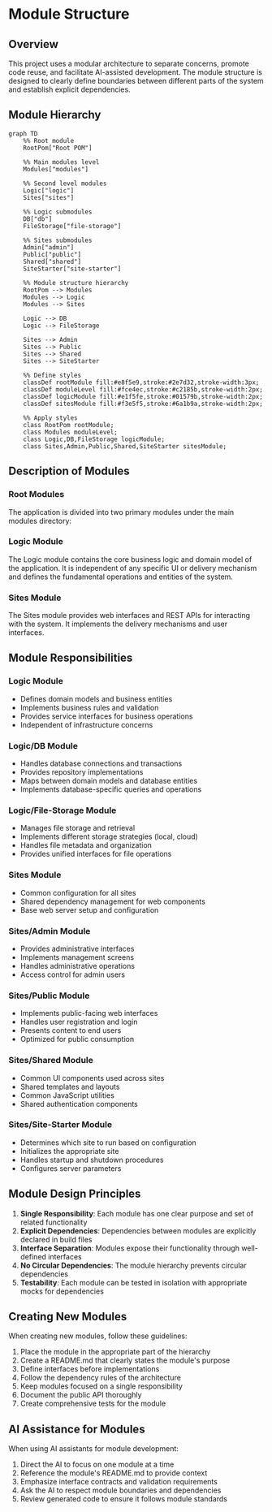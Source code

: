 # Module Structure

## Overview
This project uses a modular architecture to separate concerns, promote code reuse, and facilitate AI-assisted development. The module structure is designed to clearly define boundaries between different parts of the system and establish explicit dependencies.

## Module Hierarchy

```mermaid
graph TD
    %% Root module
    RootPom["Root POM"]
    
    %% Main modules level
    Modules["modules"]
    
    %% Second level modules
    Logic["logic"]
    Sites["sites"]
    
    %% Logic submodules
    DB["db"]
    FileStorage["file-storage"]
    
    %% Sites submodules
    Admin["admin"]
    Public["public"]
    Shared["shared"]
    SiteStarter["site-starter"]
    
    %% Module structure hierarchy
    RootPom --> Modules
    Modules --> Logic
    Modules --> Sites
    
    Logic --> DB
    Logic --> FileStorage
    
    Sites --> Admin
    Sites --> Public
    Sites --> Shared
    Sites --> SiteStarter
    
    %% Define styles
    classDef rootModule fill:#e8f5e9,stroke:#2e7d32,stroke-width:3px;
    classDef moduleLevel fill:#fce4ec,stroke:#c2185b,stroke-width:2px;
    classDef logicModule fill:#e1f5fe,stroke:#01579b,stroke-width:2px;
    classDef sitesModule fill:#f3e5f5,stroke:#6a1b9a,stroke-width:2px;
    
    %% Apply styles
    class RootPom rootModule;
    class Modules moduleLevel;
    class Logic,DB,FileStorage logicModule;
    class Sites,Admin,Public,Shared,SiteStarter sitesModule;
```

## Description of Modules

### Root Modules
The application is divided into two primary modules under the main modules directory:

### Logic Module
The Logic module contains the core business logic and domain model of the application. It is independent of any specific UI or delivery mechanism and defines the fundamental operations and entities of the system.

### Sites Module
The Sites module provides web interfaces and REST APIs for interacting with the system. It implements the delivery mechanisms and user interfaces.

## Module Responsibilities

### Logic Module
- Defines domain models and business entities
- Implements business rules and validation
- Provides service interfaces for business operations
- Independent of infrastructure concerns

### Logic/DB Module
- Handles database connections and transactions
- Provides repository implementations
- Maps between domain models and database entities
- Implements database-specific queries and operations

### Logic/File-Storage Module
- Manages file storage and retrieval
- Implements different storage strategies (local, cloud)
- Handles file metadata and organization
- Provides unified interfaces for file operations

### Sites Module
- Common configuration for all sites
- Shared dependency management for web components
- Base web server setup and configuration

### Sites/Admin Module
- Provides administrative interfaces
- Implements management screens
- Handles administrative operations
- Access control for admin users

### Sites/Public Module
- Implements public-facing web interfaces
- Handles user registration and login
- Presents content to end users
- Optimized for public consumption

### Sites/Shared Module
- Common UI components used across sites
- Shared templates and layouts
- Common JavaScript utilities
- Shared authentication components

### Sites/Site-Starter Module
- Determines which site to run based on configuration
- Initializes the appropriate site
- Handles startup and shutdown procedures
- Configures server parameters

## Module Design Principles

1. **Single Responsibility**: Each module has one clear purpose and set of related functionality
2. **Explicit Dependencies**: Dependencies between modules are explicitly declared in build files
3. **Interface Separation**: Modules expose their functionality through well-defined interfaces
4. **No Circular Dependencies**: The module hierarchy prevents circular dependencies
5. **Testability**: Each module can be tested in isolation with appropriate mocks for dependencies

## Creating New Modules

When creating new modules, follow these guidelines:

1. Place the module in the appropriate part of the hierarchy
2. Create a README.md that clearly states the module's purpose
3. Define interfaces before implementations
4. Follow the dependency rules of the architecture
5. Keep modules focused on a single responsibility
6. Document the public API thoroughly
7. Create comprehensive tests for the module

## AI Assistance for Modules

When using AI assistants for module development:

1. Direct the AI to focus on one module at a time
2. Reference the module's README.md to provide context
3. Emphasize interface contracts and validation requirements
4. Ask the AI to respect module boundaries and dependencies
5. Review generated code to ensure it follows module standards
